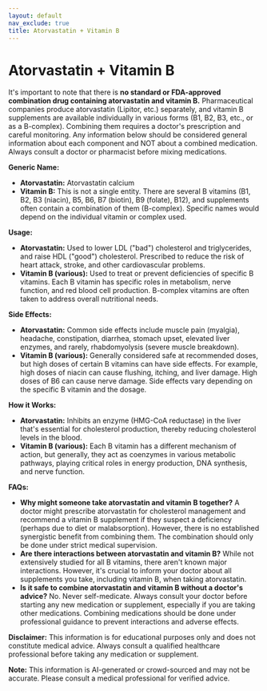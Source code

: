 ```yaml
---
layout: default
nav_exclude: true
title: Atorvastatin + Vitamin B
---
```


# Atorvastatin + Vitamin B

It's important to note that there is **no standard or FDA-approved combination drug containing atorvastatin and vitamin B.**  Pharmaceutical companies produce atorvastatin (Lipitor, etc.) separately, and vitamin B supplements are available individually in various forms (B1, B2, B3, etc., or as a B-complex).  Combining them requires a doctor's prescription and careful monitoring.  Any information below should be considered general information about each component and NOT about a combined medication.  Always consult a doctor or pharmacist before mixing medications.

**Generic Name:**

* **Atorvastatin:** Atorvastatin calcium
* **Vitamin B:**  This is not a single entity.  There are several B vitamins (B1, B2, B3 (niacin), B5, B6, B7 (biotin), B9 (folate), B12), and supplements often contain a combination of them (B-complex).  Specific names would depend on the individual vitamin or complex used.


**Usage:**

* **Atorvastatin:**  Used to lower LDL ("bad") cholesterol and triglycerides, and raise HDL ("good") cholesterol.  Prescribed to reduce the risk of heart attack, stroke, and other cardiovascular problems.
* **Vitamin B (various):** Used to treat or prevent deficiencies of specific B vitamins. Each B vitamin has specific roles in metabolism, nerve function, and red blood cell production.  B-complex vitamins are often taken to address overall nutritional needs.


**Side Effects:**

* **Atorvastatin:**  Common side effects include muscle pain (myalgia), headache, constipation, diarrhea, stomach upset, elevated liver enzymes, and rarely, rhabdomyolysis (severe muscle breakdown).
* **Vitamin B (various):** Generally considered safe at recommended doses, but high doses of certain B vitamins can have side effects. For example, high doses of niacin can cause flushing, itching, and liver damage.  High doses of B6 can cause nerve damage.  Side effects vary depending on the specific B vitamin and the dosage.


**How it Works:**

* **Atorvastatin:**  Inhibits an enzyme (HMG-CoA reductase) in the liver that's essential for cholesterol production, thereby reducing cholesterol levels in the blood.
* **Vitamin B (various):**  Each B vitamin has a different mechanism of action, but generally, they act as coenzymes in various metabolic pathways, playing critical roles in energy production, DNA synthesis, and nerve function.


**FAQs:**

* **Why might someone take atorvastatin and vitamin B together?**  A doctor might prescribe atorvastatin for cholesterol management and recommend a vitamin B supplement if they suspect a deficiency (perhaps due to diet or malabsorption).  However, there is no established synergistic benefit from combining them.  The combination should only be done under strict medical supervision.
* **Are there interactions between atorvastatin and vitamin B?**  While not extensively studied for all B vitamins, there aren't known major interactions.  However, it's crucial to inform your doctor about all supplements you take, including vitamin B, when taking atorvastatin.
* **Is it safe to combine atorvastatin and vitamin B without a doctor's advice?** No.  Never self-medicate.  Always consult your doctor before starting any new medication or supplement, especially if you are taking other medications.  Combining medications should be done under professional guidance to prevent interactions and adverse effects.


**Disclaimer:** This information is for educational purposes only and does not constitute medical advice.  Always consult a qualified healthcare professional before taking any medication or supplement.


**Note:** This information is AI-generated or crowd-sourced and may not be accurate. Please consult a medical professional for verified advice.